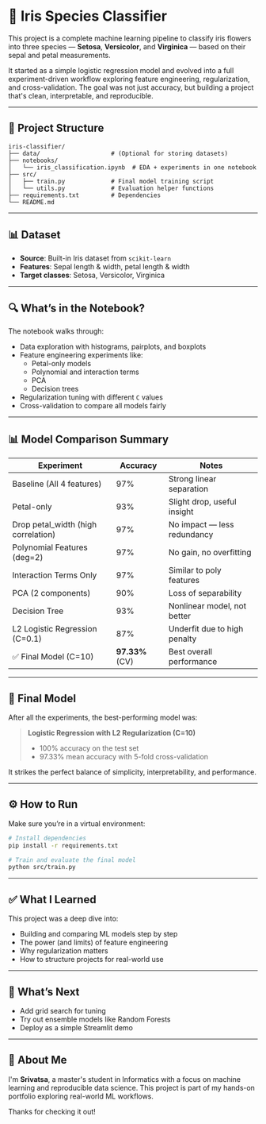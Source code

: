 # 🌸 Iris Species Classifier

This project is a complete machine learning pipeline to classify iris flowers into three species — **Setosa**, **Versicolor**, and **Virginica** — based on their sepal and petal measurements.

It started as a simple logistic regression model and evolved into a full experiment-driven workflow exploring feature engineering, regularization, and cross-validation. The goal was not just accuracy, but building a project that's clean, interpretable, and reproducible.

---

## 📁 Project Structure

```
iris-classifier/
├── data/                    # (Optional for storing datasets)
├── notebooks/
│   └── iris_classification.ipynb  # EDA + experiments in one notebook
├── src/
│   ├── train.py             # Final model training script
│   └── utils.py             # Evaluation helper functions
├── requirements.txt         # Dependencies
└── README.md
```

---

## 📊 Dataset

- **Source**: Built-in Iris dataset from `scikit-learn`
- **Features**: Sepal length & width, petal length & width
- **Target classes**: Setosa, Versicolor, Virginica

---

## 🔍 What’s in the Notebook?

The notebook walks through:
- Data exploration with histograms, pairplots, and boxplots
- Feature engineering experiments like:
  - Petal-only models
  - Polynomial and interaction terms
  - PCA
  - Decision trees
- Regularization tuning with different `C` values
- Cross-validation to compare all models fairly

---

## 📊 Model Comparison Summary

| Experiment                        | Accuracy | Notes                          |
|-----------------------------------|----------|--------------------------------|
| Baseline (All 4 features)         | 97%      | Strong linear separation       |
| Petal-only                        | 93%      | Slight drop, useful insight    |
| Drop petal_width (high correlation) | 97%   | No impact — less redundancy    |
| Polynomial Features (deg=2)       | 97%      | No gain, no overfitting        |
| Interaction Terms Only            | 97%      | Similar to poly features       |
| PCA (2 components)                | 90%      | Loss of separability           |
| Decision Tree                     | 93%      | Nonlinear model, not better    |
| L2 Logistic Regression (C=0.1)    | 87%      | Underfit due to high penalty   |
| ✅ Final Model (C=10)             | **97.33%** (CV) | Best overall performance |

---

## 🧠 Final Model

After all the experiments, the best-performing model was:

> **Logistic Regression with L2 Regularization (C=10)**  
> - 100% accuracy on the test set  
> - 97.33% mean accuracy with 5-fold cross-validation

It strikes the perfect balance of simplicity, interpretability, and performance.

---

## ⚙️ How to Run

Make sure you’re in a virtual environment:

```bash
# Install dependencies
pip install -r requirements.txt

# Train and evaluate the final model
python src/train.py
```

---

## ✅ What I Learned

This project was a deep dive into:
- Building and comparing ML models step by step
- The power (and limits) of feature engineering
- Why regularization matters
- How to structure projects for real-world use

---

## 🚀 What’s Next

- Add grid search for tuning
- Try out ensemble models like Random Forests
- Deploy as a simple Streamlit demo

---

## 👋 About Me

I'm **Srivatsa**, a master's student in Informatics with a focus on machine learning and reproducible data science. This project is part of my hands-on portfolio exploring real-world ML workflows.

Thanks for checking it out!